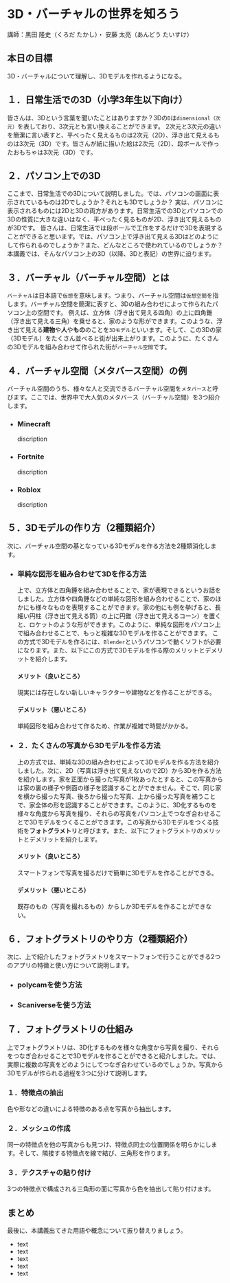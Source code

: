 # 3D・バーチャルの世界を知ろう
講師：黒田 隆史（くろだ たかし）・ 安藤 太亮（あんどう たいすけ）

## 本日の目標
3D・バーチャルについて理解し、3Dモデルを作れるようになる。

## １．日常生活での3D（小学3年生以下向け）
皆さんは、3Dという言葉を聞いたことはありますか？3Dの`D`は`dimensional（次元）`を表しており、3次元とも言い換えることができます。
2次元と3次元の違いを簡潔に言い表すと、平べったく見えるものは2次元（2D）、浮き出て見えるものは3次元（3D）です。皆さんが紙に描いた絵は2次元（2D）、段ボールで作ったおもちゃは3次元（3D）です。

## ２．パソコン上での3D
ここまで、日常生活での3Dについて説明しました。では、パソコンの画面に表示されているものは2Dでしょうか？それとも3Dでしょうか？
実は、パソコンに表示されるものには2Dと3Dの両方があります。日常生活での3Dとパソコンでの3Dの性質に大きな違いはなく、平べったく見るものが2D、浮き出て見えるものが3Dです。
皆さんは、日常生活では段ボールで工作をするだけで3Dを表現することができると思います。では、パソコン上で浮き出て見える3Dはどのようにして作られるのでしょうか？また、どんなところで使われているのでしょうか？
本講義では、そんなパソコン上の3D（以降、3Dと表記）の世界に迫ります。

## ３．バーチャル（バーチャル空間）とは
`バーチャル`は日本語で`仮想`を意味します。つまり、バーチャル空間は`仮想空間`を指します。バーチャル空間を簡潔に表すと、3Dの組み合わせによって作られたパソコン上の空間です。
例えば、立方体（浮き出て見える四角）の上に四角錐（浮き出て見える三角）を乗せると、家のような形ができます。このような、浮き出て見える**建物**や**人**や**もの**のことを`3Dモデル`といいます。そして、この3Dの家（3Dモデル）をたくさん並べると街が出来上がります。このように、たくさんの3Dモデルを組み合わせて作られた街が`バーチャル空間`です。

## ４．バーチャル空間（メタバース空間）の例
バーチャル空間のうち、様々な人と交流できるバーチャル空間を`メタバース`と呼びます。ここでは、世界中で大人気のメタバース（バーチャル空間）を3つ紹介します。

- ### Minecraft
    discription

- ### Fortnite
    discription

- ### Roblox
    discription


## ５．3Dモデルの作り方（2種類紹介）
次に、バーチャル空間の基となっている3Dモデルを作る方法を2種類消化します。

- ### 単純な図形を組み合わせて3Dを作る方法
    上で、立方体と四角錘を組み合わせることで、家が表現できるというお話をしました。立方体や四角錘などの単純な図形を組み合わせることで、家のほかにも様々なものを表現することができます。家の他にも例を挙げると、長細い円柱（浮き出て見える筒）の上に円錐（浮き出て見えるコーン）を置くと、ロケットのような形ができます。このように、単純な図形をパソコン上で組み合わせることで、もっと複雑な3Dモデルを作ることができます。
    この方式で3Dモデルを作るには、`Blender`というパソコンで動くソフトが必要になります。また、以下にこの方式で3Dモデルを作る際のメリットとデメリットを紹介します。

    #### メリット（良いところ）
    現実には存在しない新しいキャラクターや建物などを作ることができる。

    #### デメリット（悪いところ）
    単純図形を組み合わせて作るため、作業が複雑で時間がかかる。

- ### ２．たくさんの写真から3Dモデルを作る方法
    上の方式では、単純な3Dの組み合わせによって3Dモデルを作る方法を紹介しました。次に、2D（写真は浮き出て見えないので2D）から3Dを作る方法を紹介します。家を正面から撮った写真が1枚あったとすると、この写真からは家の裏の様子や側面の様子を認識することができません。そこで、同じ家を横から撮った写真、後ろから撮った写真、上から撮った写真を補うことで、家全体の形を認識することができます。このように、3D化するものを様々な角度から写真を撮り、それらの写真をパソコン上でつなぎ合わせることで3Dモデルをつくることができます。この写真から3Dモデルをつくる技術を**フォトグラメトリ**と呼びます。また、以下にフォトグラメトリのメリットとデメリットを紹介します。

    #### メリット（良いところ）
    スマートフォンで写真を撮るだけで簡単に3Dモデルを作ることができる。

    #### デメリット（悪いところ）
    既存のもの（写真を撮れるもの）からしか3Dモデルを作ることができない。

## ６．フォトグラメトリのやり方（2種類紹介）
次に、上で紹介したフォトグラメトリをスマートフォンで行うことができる2つのアプリの特徴と使い方について説明します。
- ### polycamを使う方法

- ### Scaniverseを使う方法

## ７．フォトグラメトリの仕組み
上でフォトグラメトリは、3D化するものを様々な角度から写真を撮り、それらをつなぎ合わせることで3Dモデルを作ることができると紹介しました。では、実際に複数の写真をどのようにしてつなぎ合わせているのでしょうか。写真から3Dモデルが作られる過程を3つに分けて説明します。

### １．特徴点の抽出
色や形などの違いによる特徴のある点を写真から抽出します。

### ２．メッシュの作成
同一の特徴点を他の写真からも見つけ、特徴点同士の位置関係を明らかにします。そして、隣接する特徴点を線で結び、三角形を作ります。

### ３．テクスチャの貼り付け
3つの特徴点で構成される三角形の面に写真から色を抽出して貼り付けます。

## まとめ
最後に、本講義出てきた用語や概念について振り替えりましょう。

- text
- text
- text
- text
- text